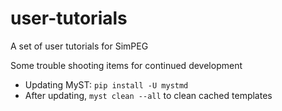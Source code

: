 # user-tutorials
A set of user tutorials for SimPEG

Some trouble shooting items for continued development

* Updating MyST: `pip install -U mystmd`
* After updating, `myst clean --all` to clean cached templates
